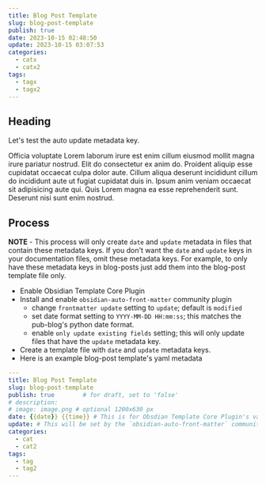 ```yaml
---
title: Blog Post Template
slug: blog-post-template
publish: true
date: 2023-10-15 02:48:50
update: 2023-10-15 03:07:53
categories:
  - catx
  - catx2
tags:
  - tagx
  - tagx2
---
```


## Heading

Let's test the auto update metadata key.

Officia voluptate Lorem laborum irure est enim cillum eiusmod mollit magna irure pariatur nostrud. Elit do consectetur ex anim do. Proident aliquip esse cupidatat occaecat culpa dolor aute. Cillum aliqua deserunt incididunt cillum do incididunt aute ut fugiat cupidatat duis in. Ipsum anim veniam occaecat sit adipisicing aute qui. Quis Lorem magna ea esse reprehenderit sunt. Deserunt nisi sunt enim nostrud.

## Process

**NOTE** - This process will only create `date` and `update` metadata in files that contain these metadata keys.  If you don't want the `date` and `update` keys in your documentation files, omit these metadata keys.  For example, to only have these metadata keys in blog-posts just add them into the blog-post template file only.

- Enable Obsidian Template Core Plugin
- Install and enable `obsidian-auto-front-matter` community plugin
	- change `frontmatter update` setting to `update`; default is `modified`
	- set date format setting to `YYYY-MM-DD HH:mm:ss`; this matches the pub-blog's python date format.
	- enable `only update existing fields` setting; this will only update files that have the `update` metadata key.
- Create a template file with `date` and `update` metadata keys.
- Here is an example blog-post template's yaml metadata

```yaml
---
title: Blog Post Template
slug: blog-post-template
publish: true        # for draft, set to 'false'
# description: 
# image: image.png # optional 1200x630 px
date: {{date}} {{time}} # This is for Obsdian Template Core Plugin's variable
update: # This will be set by the `obsidian-auto-front-matter` community plugin
categories:
  - cat
  - cat2
tags:
  - tag
  - tag2
---
```
